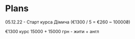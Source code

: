# Plans

05.12.22 - Старт курса Дімича (€1300 / 5 = €260 ~ 10000₴)

€1300 курс
15000 + 15000 грн - жити + англ
